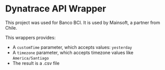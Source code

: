 # Dynatrace API Wrapper

This project was used for Banco BCI. It is used by Mainsoft, a partner from Chile.

This wrappers provides:

* A `customTime` parameter, which accepts values: `yesterday`
* A `timezone` parameter, which accepts timezone values like `America/Santiago`
* The result is a .csv file

 